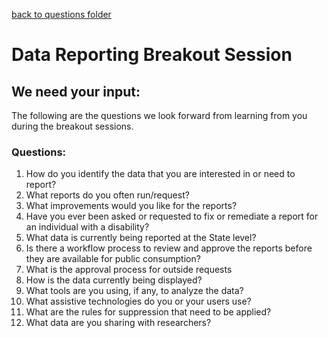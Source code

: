 [back to questions folder](/questions/readme.md)

# Data Reporting Breakout Session

## We need your input:
The following are the questions we look forward from learning from you during the breakout sessions.

### Questions:
1. How do you identify the data that you are interested in or need to report? 
2. What reports do you often run/request?
3. What improvements would you like for the reports? 
4. Have you ever been asked or requested to fix or remediate a report for an individual with a disability?
5. What data is currently being reported at the State level? 
6. Is there a workflow process to review and approve the reports before they are available for public consumption?
7. What is the approval process for outside requests 
8. How is the data currently being displayed? 
9. What tools are you using, if any, to analyze the data?
10. What assistive technologies do you or your users use?
11. What are the rules for suppression that need to be applied?
12. What data are you sharing with researchers?
